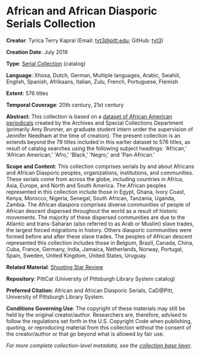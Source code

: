 # African and African Diasporic Serials Collection

**Creator**: Tyrica Terry Kapral (Email: [tyt3@pitt.edu](mailto:tyt3@pitt.edu); GitHub: [tyt3](https://github.com/tyt3))

**Creation Date**: July 2019

**Type**: [Serial Collection](https://github.com/CaDatPitt/documentation/blob/master/data-dictionary/serial-collections.md) (catalog)

**Language**: Xhosa, Dutch, German, Multiple languages, Arabic, Swahili, English, Spanish, Afrikaans, Italian, Zulu, French, Portuguese, Flemish

**Extent**: 576 titles

**Temporal Coverage**: 20th century, 21st century

**Abstract**: This collection is based on a [dataset of African American periodicals](https://pitt.app.box.com/s/ax4qyyuyv4to25cdfvwegh7masoegqeyl) created by the Archives and Special Collections Department (primarily Amy Brunner, an graduate student intern under the supervision of Jennifer Needham at the time of creation). The present collection is an extends beyond the 79 titles included in this earlier dataset to 576 titles, as result of catalog searches using the following subject headings: 'African,' 'African American,' 'Afro,' 'Black,' 'Negro,' and 'Pan-African.'

**Scope and Content**: This collection comprises serials by and about Africans and African Diasporic peoples, organizations, institutions, and communities. These serials come from across the globe, including countries in Africa, Asia, Europe, and North and South America. The African peoples represented in this collection include those in Egypt, Ghana, Ivory Coast, Kenya, Morocco, Nigeria, Senegal, South African, Tanzania, Uganda, Zambia. The African diaspora comprises diverse communities of people of African descent dispersed throughout the world as a result of historic movements. The majority of these dispersed communities are due to the Atlantic and trans-Saharan (also referred to as Arab or Muslim) slave trades, the largest forced migrations in history. Others diasporic communities were formed before and after these slave trades. The peoples of African descent represented this collection includes those in Belgium, Brazil, Canada, China, Cuba, France, Germany, India, Jamaica, Netherlands, Norway, Portugal, Spain, Sweden, United Kingdom, United States, Uruguay.

**Related Material**: [Shooting Star Review](https://github.com/CaDatPitt/data-layers/tree/master/base-layers/shooting-star-review)

**Repository**: PittCat (University of Pittsburgh Library System catalog)

**Preferred Citation**: African and African Diasporic Serials, CaD@Pitt, University of Pittsburgh Library System.

**Conditions Governing Use**: The copyright of these materials may still be held by the original creator/author. Researchers are, therefore, advised to follow the regulations set forth in the U.S. Copyright Code when publishing, quoting, or reproducing material from this collection without the consent of the creator/author or that go beyond what is allowed by fair use.

_For more complete collection-level metadata, see the [collection base layer](https://github.com/CaDatPitt/data-layers/blob/master/base-layers/african-and-african-diasporic-serials/african-and-african-diasporic-serials_collection-base-layer.csv)_.
